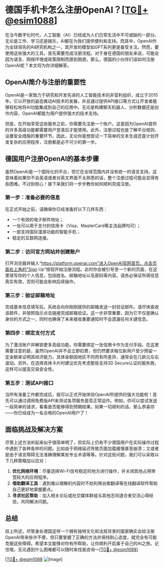 # 德国手机卡怎么注册OpenAI？[[TG💪+ @esim1088](https://t.me/s/esim1088)]

在当今数字化时代，人工智能（AI）已经成为人们日常生活中不可或缺的一部分。无论是工作、学习还是娱乐，AI都在为我们提供便利和支持。而其中，OpenAI作为全球领先的AI研究机构之一，其开发的模型如GPT系列更是备受关注。然而，要使用这些强大的工具，首先需要完成注册流程。对于身在德国的朋友来说，可能会因为语言、网络环境或政策限制而感到困惑。那么，德国的小伙伴们该如何注册OpenAI呢？本文将为你详细解答。

## OpenAI简介与注册的重要性

OpenAI是一家致力于研究和开发先进的人工智能技术的非营利组织，成立于2015年。它以开放的姿态推动AI技术的发展，并且通过提供API接口等方式让开发者能够轻松地将AI功能集成到自己的应用中。无论是构建聊天机器人、分析数据还是创作内容，OpenAI都能为用户提供强大的技术支持。

但是，在开始享受这些服务之前，你需要先注册一个账户。这是因为OpenAI提供的许多高级功能都需要用户登录后才能使用。此外，注册过程也是了解平台规则、设置安全措施的重要环节。因此，无论你是想尝试一下简单的文本生成还是计划开发复杂的应用程序，注册都是必不可少的第一步。

## 德国用户注册OpenAI的基本步骤

虽然OpenAI是一个国际化的平台，但它在全球范围内并没有统一的语言支持。这意味着如果你不会英语或者对英文界面不太熟悉的话，整个注册过程可能会显得有些困难。不过别担心！接下来我们将一步步教你如何顺利完成注册。

### 第一步：准备必要的信息

在正式开始之前，请确保你已经准备好以下几样东西：
- 一个有效的电子邮件地址；
- 一张可以用于支付的信用卡（Visa、MasterCard等主流品牌均可）；
- 一部支持国际漫游功能的智能手机；
- 稳定的互联网连接。

### 第二步：访问官方网站并创建账户

打开浏览器并输入“https://platform.openai.com”进入OpenAI官网首页。点击页面右上角的“Sign Up”按钮开始注册流程。此时你会被引导至一个新的页面，在这里填写你的个人信息，包括姓名、邮箱地址以及密码等内容。请务必保证所填信息真实有效，否则可能会影响后续操作。

### 第三步：验证邮箱地址

完成基本信息填写后，系统会向你刚刚提供的邮箱发送一封验证邮件。请尽快查收该邮件，并按照指示点击链接完成邮箱验证。这一步非常重要，因为它不仅是确认身份的方式之一，同时也确保了未来接收重要通知时不会遗漏任何关键信息。

### 第四步：绑定支付方式

为了激活账户并解锁更多高级功能，你需要绑定一张信用卡作为支付手段。在这里需要注意的是，虽然OpenAI并不会立即扣费，但仍然要求每位新用户至少预留一定金额来证明其经济能力。具体金额因地区不同而有所差异，通常会在几欧元左右波动。另外，在选择具体卡片时建议优先考虑那些支持3D Secure认证的服务商，这样可以提高交易安全性。

### 第五步：测试API接口

当所有准备工作都完成后，就可以正式开始体验OpenAI所提供的强大功能啦！首先可以通过调用免费版API来测试各项服务是否正常运作。例如，你可以尝试发送一段简单的请求，看看是否能够得到预期结果。如果一切顺利的话，那么恭喜你——你已经成为一名合格的OpenAI用户了！

## 面临挑战及解决方案

尽管上述方法听起来似乎很简单明了，但实际上仍有不少德国用户在实际操作过程中遇到了各种各样的问题。比如由于网络延迟导致页面加载缓慢甚至崩溃；又或者是由于语言障碍无法准确理解某些专业术语等等。针对这些问题，我们可以采取以下几种策略加以应对：

1. **优化网络环境**：尽量选择Wi-Fi信号稳定的地方进行操作，并关闭其他占用带宽较大的应用程序。
2. **借助翻译工具**：遇到难以理解的内容时不妨利用谷歌翻译等在线翻译软件帮助自己更好地掌握要点。
3. **寻求社区帮助**：加入相关论坛或社交媒体群组与其他志同道合者交流心得经验，共同解决问题。

## 总结

综上所述，尽管身处德国这样一个拥有独特文化和法规背景的国家确实会给注册OpenAI带来些许不便，但只要掌握了正确的方法并保持耐心态度，就完全有可能克服这些障碍。希望本文能够对你有所帮助，让你顺利开启属于自己的AI之旅。记住哦，无论遇到什么困难都可以随时来找我咨询～[[TG💪+ @esim1088](https://t.me/s/esim1088)]

[[TG💪+ @esim1088](https://t.me/s/esim1088) ![Image](https://i.postimg.cc/4NQfJmqS/Snipaste-2025-05-13-00-14-12.png)]